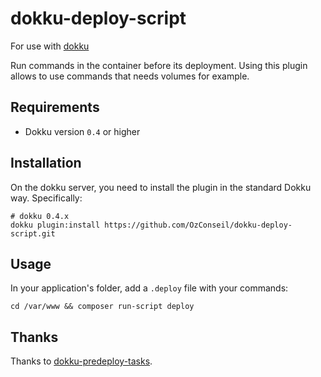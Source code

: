 # dokku-deploy-script

For use with [dokku](https://github.com/progrium/dokku)

Run commands in the container before its deployment. Using this plugin allows to use commands that needs volumes for example.

## Requirements

* Dokku version `0.4` or higher

## Installation

On the dokku server, you need to install the plugin in the standard Dokku way. Specifically:

```
# dokku 0.4.x
dokku plugin:install https://github.com/OzConseil/dokku-deploy-script.git
```

## Usage

In your application's folder, add a `.deploy` file with your commands:

```
cd /var/www && composer run-script deploy
```

## Thanks
Thanks to [dokku-predeploy-tasks](https://github.com/michaelshobbs/dokku-app-predeploy-tasks).

